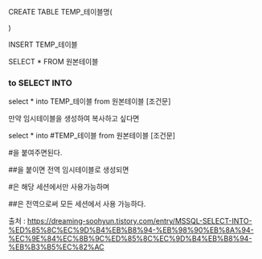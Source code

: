 


CREATE TABLE TEMP_테이블명(

 

)

 

INSERT TEMP_테이블

SELECT * FROM 원본테이블

 
 
 
 ### to SELECT INTO
 
 select * into TEMP_테이블 from 원본테이블 [조건문]

 
 만약 임시테이블을 생성하여 복사하고 싶다면

 

select * into #TEMP_테이블 from 원본테이블 [조건문]

 

#을 붙여주면된다. 

##을 붙이면 전역 임시테이블로 생성되면

#은 해당 세션에서만 사용가능하며

##은 전역으로써 모든 세션에서 사용 가능하다.


출처 : https://dreaming-soohyun.tistory.com/entry/MSSQL-SELECT-INTO-%ED%85%8C%EC%9D%B4%EB%B8%94-%EB%98%90%EB%8A%94-%EC%9E%84%EC%8B%9C%ED%85%8C%EC%9D%B4%EB%B8%94-%EB%B3%B5%EC%82%AC
